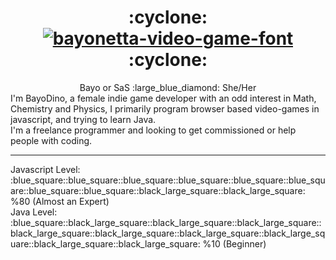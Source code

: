 <div align='center'>
  <h1>:cyclone: <a href="https://fontmeme.com/bayonetta-video-game-font/"><img src="https://fontmeme.com/permalink/200912/f119f81c90b2e52adc6e0031a984cd9b.png" alt="bayonetta-video-game-font" border="0"></a> :cyclone:</h1>
Bayo or SaS :large_blue_diamond: She/Her<br>
  </div>
  I'm BayoDino, a female indie game developer with an odd interest in Math, Chemistry and Physics, I primarily program browser based video-games in javascript, and trying to learn Java.
  <br>I'm a freelance programmer and looking to get commissioned or help people with coding.<br>
  <hr>
  Javascript Level: :blue_square::blue_square::blue_square::blue_square::blue_square::blue_square::blue_square::blue_square::black_large_square::black_large_square: %80 (Almost an Expert)<br>
  Java Level: :blue_square::black_large_square::black_large_square::black_large_square::black_large_square::black_large_square::black_large_square::black_large_square::black_large_square::black_large_square: %10 (Beginner)<br>
<!--
**BayoDino/bayodino** is a ✨ _special_ ✨ repository because its `README.md` (this file) appears on your GitHub profile.

Here are some ideas to get you started:

- 🔭 I’m currently working on ...
- 🌱 I’m currently learning ...
- 👯 I’m looking to collaborate on ...
- 🤔 I’m looking for help with ...
- 💬 Ask me about ...
- 📫 How to reach me: ...
- 😄 Pronouns: ...
- ⚡ Fun fact: ...
-->

